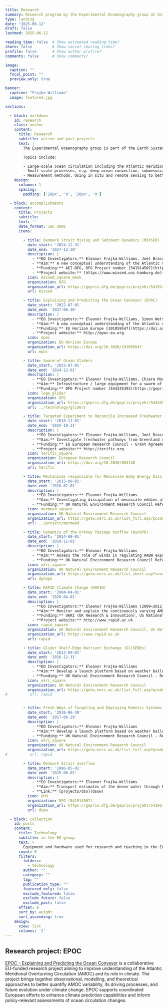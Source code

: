 ```yaml
---
title: Research
summary: Research program by the Experimental Oceanography group at Universität Hamburg.
type: landing
date: "2025-06-12"
draft: false
lastmod: 2025-06-12

reading_time: false  # Show estimated reading time?
share: false         # Show social sharing links?
profile: false       # Show author profile?
comments: false      # Show comments?

image:
  caption: ""
  focal_point: ""
  preview_only: true

banner:
  caption: "Frajka-Williams"
  image: featured.jpg

sections:

  - block: markdown
    id: research
    class: anchor
    content:
      title: Research
      subtitle: active and past projects
      text: |
        The Experimental Oceanography group is part of the Earth System Sciences department at the Universität Hamburg. We aim to advance understanding of ocean dynamics and circulation in a changing climate. We are a seagoing group, specialising in physical oceanographic measurements and using approaches that leverage traditional observations with new platforms and satellite data.

        Topics include:

        - Large-scale ocean circulation including the Atlantic meridional overturning circulation and gyre circulations.
        - Small-scale processes, e.g. deep ocean convection, submesoscale mixing, and turbulent dissipation.
        - Measurement methods. Using in situ and remote sensing to better observe the ocean.
    design:
      columns: 1
      spacing:
        padding: ['20px', '0', '20px', '0']

  - block: accomplishments
    content:
      title: Projects
      subtitle: 
      text: ''
      date_format: Jan 2006
      items:

        - title: Denmark Strait Mixing and Sediment Dynamics (MIXSED)
          date_start: '2024-12-31'
          date_end: '2027-12-30'
          description: |
            - **EO Investigators:** Eleanor Frajka-Williams, Joel Bracamontes Ramierez
            - **Aim:** A new conceptual understanding of the Atlantic meridional overturning circulation.
            - **Funding:** AEI-DFG, DFG Project number [541914507](https://gepris.dfg.de/gepris/projekt/541914507?language=en)
            - **Project website:** [https://www.mixsed.uni-hamburg.de](https://www.mixsed.uni-hamburg.de)
          icon: mixsed_square_mask
          organization: DFG
          organization_url: https://gepris.dfg.de/gepris/projekt/541914507?language=en
          url: mixsed

        - title: Explaining and Predicting the Ocean Conveyor (EPOC)
          date_start: '2022-07-01'
          date_end: '2027-06-30'
          description: |
            - **EO Investigators:** Eleanor Frajka-Williams, Simon Wett
            - **Aim:** A new conceptual understanding of the Atlantic meridional overturning circulation.
            - **Funding:** EU Horizon Europe [101059547](https://doi.org/10.3030/101059547) (EU beneficiaries), UK Horizon Europe Guarantee [10038003](https://gtr.ukri.org/projects?ref=10038003#/tabOverview) (NOC), [10039018](https://gtr.ukri.org/projects?ref=10039018) (Reading), [10042452](https://gtr.ukri.org/projects?ref=10042452) (UCL), [Seascape Consultants](https://gtr.ukri.org/projects?ref=10038853) (10038853)
            - **Project website:** http://epoc-eu.org
          icon: epoc
          organization: EU Horizon Europe
          organization_url: https://doi.org/10.3030/101059547
          url: epoc

        - title: Swarm of Ocean Gliders
          date_start: '2022-07-01'
          date_end: '2024-12-01'
          description: |
            - **EO Investigators:** Eleanor Frajka-Williams, Chiara Monforte
            - **Aim:** Infrastructure / large equipment for a swarm of ocean gliders.
            - **Funding:** DFG Project number [544335393](https://gepris.dfg.de/gepris/projekt/544335393)
          icon: logo_glider
          organization: DFG 
          organization_url: https://gepris.dfg.de/gepris/projekt/544335393
          url: ../technology/gliders

        - title: Targeted Experiment to Reconcile Increased Freshwater with Increased Convection (TERIFIC)
          date_start: '2018-11-01'
          date_end: '2025-10-31'
          description: |
            - **EO Investigators:** Eleanor Frajka-Williams, Joel Bracamontes Ramirez, Elodie Duyck
            - **Aim:** Investigate freshwater pathways from Greenland melt to the subpolar gyre, and dynamics within convecting regions of the Labrador Sea.
            - **Funding:** EU European Research Council - Grant Agreement ID [803140](https://doi.org/10.3030/803140)
            - **Project website:** http://terific.org
          icon: terific_square
          organization: European Research Council
          organization_url: https://doi.org/10.3030/803140
          url: terific

        - title: Mechanisms responsible for Mesoscale Eddy Energy Dissipation (MerMEED)
          date_start: '2015-08-01'
          date_end: '2020-02-01'
          description: |
            - **EO Investigators:** Eleanor Frajka-Williams
            - **Aim:** Investigating dissipation of mesoscale eddies at the western boundary of the Atlantic
            - **Funding:** UK Natural Environment Research Council Reference [NE/N001745/1-3](https://gotw.nerc.ac.uk/list_short.asp?searchterm=mermeed&Submit=Search)
          icon: mermeed_square
          organization: UK Natural Environment Research Council 
          organization_url: https://gotw.nerc.ac.uk/list_full.asp?pcode=NE%2FN001745%2F1
          url: ../project/mermeed

        - title: Dynamics of the Orkney Passage Outflow (DynOPO)
          date_start: '2014-09-01'
          date_end: '2018-11-01'
          description: |
            - **EO Investigators:** Eleanor Frajka-Williams 
            - **Aim:** Assess the role of winds in regulating AABW export through Orkney Passage
            - **Funding:** UK Natural Environment Research Council Reference [NE/K013181/1](https://gotw.nerc.ac.uk/list_full.asp?pcode=NE%2FK013181%2F1&classtype=) (Southampton), [NE/K012843/1](https://gotw.nerc.ac.uk/list_full.asp?pcode=NE%2FK012843%2F1&classtype=) (British Antarctic Survey)
          icon: ukri_square
          organization: UK Natural Environment Research Council
          organization_url: https://gotw.nerc.ac.uk/list_short.asp?searchterm=dynopo&Submit=Search
          url: dynopo

        - title: RAPID Climate Change (RAPID)
          date_start: '2004-04-01'
          date_end: '2026-04-01'
          description: |
            - **EO Investigators:** Eleanor Frajka-Williams (2009–2012, 2018–2022)
            - **Aim:** Monitor and explain the continuously varying AMOC at 26°N
            - **Funding:** UKRI (UK Research & Innovation), US National Science Foundation, US National Oceanic and Atmospheric Administration
            - **Project website:** http://www.rapid.ac.uk
          icon: rapid_square
          organization: UK Natural Environment Research Council, US National Science Foundation
          organization_url: https://www.rapid.ac.uk
          url: rapid

        - title: Glider Shelf-Edge Nutrient Exchange (GliSENEx)
          date_start: '2012-09-01'
          date_end: '2016-12-31'
          description: |
            - **EO Investigators:** Eleanor Frajka-Williams 
            - **Aim:** Develop a launch platform based on weather balloons for lightweight sensors
            - **Funding:** UK Natural Environment Research Council - Reference [NE/J020184/1](https://gotw.nerc.ac.uk/list_full.asp?pcode=NE%2FJ020184%2F1)
          icon: ukri_square
          organization: UK Natural Environment Research Council
          organization_url: https://gotw.nerc.ac.uk/list_full.asp?pcode=NE%2FJ020184%2F1
#          url: rapid


        - title: Fresh WAys of Targeting and Employing Robotic Systems (FreshWATERS)
          date_start: '2016-06-30'
          date_end: '2017-06-29'
          description: |
            - **EO Investigators:** Eleanor Frajka-Williams 
            - **Aim:** Develop a launch platform based on weather balloons for lightweight sensors
            - **Funding:** UK Natural Environment Research Council - Reference [NE/P003176/1](https://gotw.nerc.ac.uk/list_full.asp?pcode=NE%2FP003176%2F1)
          icon: ukri_square
          organization: UK Natural Environment Research Council
          organization_url: https://gotw.nerc.ac.uk/list_full.asp?pcode=NE%2FP003176%2F1
#          url: rapid

        - title: Denmark Strait overflow
          date_start: '1996-05-01'
          date_end: '2025-06-01'
          description: |
            - **EO Investigators:** Eleanor Frajka-Williams
            - **Aim:** Transport estimates of the dense water through Denmark Strait.
            - **Link:** [projects/dso](dsow)
          icon: UHH
          organization: DFG (541914507)
          organization_url: https://gepris.dfg.de/gepris/projekt/541914507?language=en
          url: dsow

  - block: collection
    id: posts
    content:
      title: Technology
      subtitle: in the EO group
      text: >
        Equipment and hardware used for research and teaching in the EO group. <hr>
      count: 0
      filters:
        folders:
          - technology
        author: ""
        category: ""
        tag: ""
        publication_type: ""
        featured_only: false
        exclude_featured: false
        exclude_future: false
        exclude_past: false
      offset: 0
      sort_by: weight
      sort_ascending: true
    design:
      view: list
      columns: '2'
---
```


## Research project: EPOC

[EPOC – Explaining and Predicting the Ocean Conveyor](http://epoc-eu.org) is a collaborative EU-funded research project aiming to improve understanding of the Atlantic Meridional Overturning Circulation (AMOC) and its role in climate. The project brings together observational, modelling, and theoretical approaches to better quantify AMOC variability, its driving processes, and future evolution under climate change. EPOC supports coordinated European efforts to enhance climate prediction capabilities and inform policy-relevant assessments of ocean circulation changes.
